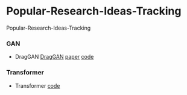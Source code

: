 # Popular-Research-Ideas-Tracking
Popular-Research-Ideas-Tracking

### GAN 

- DragGAN [DragGAN](https://vcai.mpi-inf.mpg.de/projects/DragGAN/)  [paper](https://arxiv.org/abs/2305.10973v1) [code](https://github.com/XingangPan/DragGAN)


### Transformer 
- Transformer [code](https://github.com/huggingface/transformers) 
